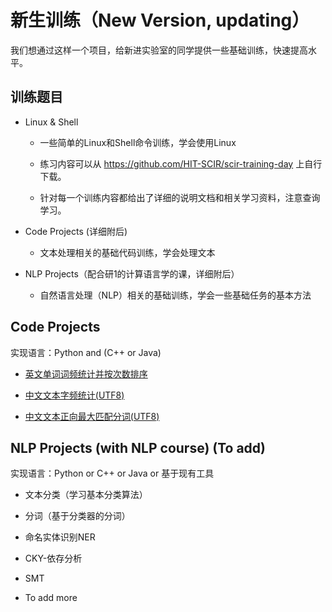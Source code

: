 # 新生训练（New Version, updating）
我们想通过这样一个项目，给新进实验室的同学提供一些基础训练，快速提高水平。

## 训练题目

* Linux & Shell

  * 一些简单的Linux和Shell命令训练，学会使用Linux

  * 练习内容可以从 https://github.com/HIT-SCIR/scir-training-day 上自行下载。

  * 针对每一个训练内容都给出了详细的说明文档和相关学习资料，注意查询学习。

* Code Projects (详细附后)

  * 文本处理相关的基础代码训练，学会处理文本

* NLP Projects（配合研1的计算语言学的课，详细附后）

  * 自然语言处理（NLP）相关的基础训练，学会一些基础任务的基本方法

## Code Projects 

实现语言：Python and (C++ or Java)

* [英文单词词频统计并按次数排序](code-projects/word-count-EN/word-count-EN.md)

* [中文文本字频统计(UTF8)](code-projects/ch-count-CN/ch-count-CN.md)

* [中文文本正向最大匹配分词(UTF8)](code-projects/word-seg-CN/word-seg-CN.md)


## NLP Projects (with NLP course)  (To add)

实现语言：Python or C++ or Java or 基于现有工具

* 文本分类（学习基本分类算法）

* 分词（基于分类器的分词）

* 命名实体识别NER

* CKY-依存分析

* SMT

* To add more
